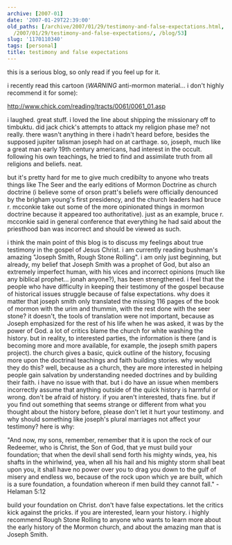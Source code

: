 ```yaml
---
archive: [2007-01]
date: '2007-01-29T22:39:00'
old_paths: [/archive/2007/01/29/testimony-and-false-expectations.html, /wp/2007/01/29/testimony-and-false-expectations/,
  /2007/01/29/testimony-and-false-expectations/, /blog/53]
slug: '1170110340'
tags: [personal]
title: testimony and false expectations
---
```


this is a serious blog, so only read if you feel up for it.

i recently read this cartoon (*WARNING* anti-mormon material... i don't
highly recommend it for some):

http://www.chick.com/reading/tracts/0061/0061_01.asp

i laughed. great stuff. i loved the line about shipping the missionary off
to timbuktu. did jack chick's attempts to attack my religion phase me? not
really. there wasn't anything in there i hadn't heard before, besides the
supposed jupiter talisman joseph had on at carthage. so, joseph, much like
a great man early 19th century americans, had interest in the occult.
following his own teachings, he tried to find and assimilate truth from
all religions and beliefs. neat.

but it's pretty hard for me to give much credibilty to anyone who treats
things like The Seer and the early editions of Mormon Doctrine as church
doctrine (i believe some of orson pratt's beliefs were officially
denounced by the brigham young's first presidency, and the church leaders
had bruce r. mcconkie take out some of the more opinionated things in
mormon doctrine because it appeared too authoritative). just as an
example, bruce r. mcconkie said in general conference that everything he
had said about the priesthood ban was incorrect and should be viewed as
such.

i think the main point of this blog is to discuss my feelings about true
testimony in the gospel of Jesus Christ. i am currently reading bushman's
amazing "Joseph Smith, Rough Stone Rolling". i am only just beginning, but
already, my belief that Joseph Smith was a prophet of God, but also an
extremely imperfect human, with his vices and incorrect opinions (much
like any biblical prophet... jonah anyone?), has been strengthened. i feel
that the people who have difficulty in keeping their testimony of the
gospel because of historical issues struggle because of false
expectations. why does it matter that joseph smith only translated the
missing 116 pages of the book of mormon with the urim and thummin, with
the rest done with the seer stone? it doesn't, the tools of translation
were not important, because as Joseph emphasized for the rest of his life
when he was asked, it was by the power of God. a lot of critics blame the
church for white washing the history. but in reality, to interested
parties, the information is there (and is becoming more and more
available, for example, the joseph smith papers project). the church gives
a basic, quick outline of the history, focusing more upon the doctrinal
teachings and faith building stories. why would they do this? well,
because as a church, they are more interested in helping people gain
salvation by understanding needed doctrines and by building their faith.
i have no issue with that. but i do have an issue when members incorrectly
assume that anything outside of the quick history is harmful or wrong.
don't be afraid of history. if you aren't interested, thats fine. but if
you find out something that seems strange or different from what you
thought about the history before, please don't let it hurt your testimony.
and why should something like joseph's plural marriages not affect your
testimony? here is why:

"And now, my sons, remember, remember that it is upon the rock of our
Redeemer, who is Christ, the Son of God, that ye must build your
foundation; that when the devil shall send forth his mighty winds, yea,
his shafts in the whirlwind, yea, when all his hail and his mighty storm
shall beat upon you, it shall have no power over you to drag you down to
the gulf of misery and endless wo, because of the rock upon which ye are
built, which is a sure foundation, a foundation whereon if men build they
cannot fall." -Helaman 5:12

build your foundation on Christ. don't have false expectations. let the
critics kick against the pricks. if you are interested, learn your
history. i highly recommend Rough Stone Rolling to anyone who wants to
learn more about the early history of the Mormon church, and about the
amazing man that is Joseph Smith.


